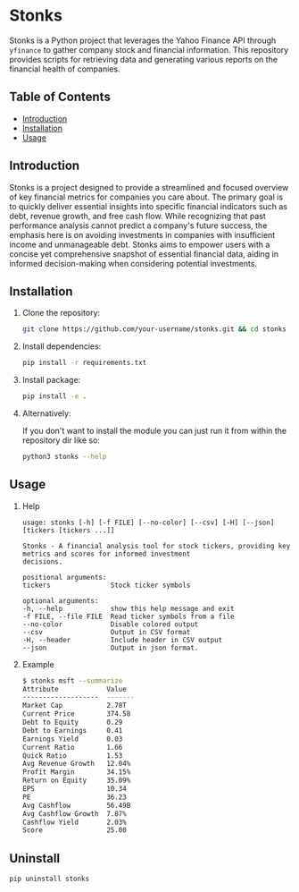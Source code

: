 # Stonks

Stonks is a Python project that leverages the Yahoo Finance API through `yfinance` to gather company stock and financial information. This repository provides scripts for retrieving data and generating various reports on the financial health of companies.

## Table of Contents
- [Introduction](#introduction)
- [Installation](#installation)
- [Usage](#usage)

## Introduction

Stonks is a project designed to provide a streamlined and focused overview of key financial metrics for companies you care about. The primary goal is to quickly deliver essential insights into specific financial indicators such as debt, revenue growth, and free cash flow. While recognizing that past performance analysis cannot predict a company's future success, the emphasis here is on avoiding investments in companies with insufficient income and unmanageable debt. Stonks aims to empower users with a concise yet comprehensive snapshot of essential financial data, aiding in informed decision-making when considering potential investments.

## Installation

1. Clone the repository:

    ```bash
    git clone https://github.com/your-username/stonks.git && cd stonks
    ```

2. Install dependencies:

    ```bash
    pip install -r requirements.txt
    ```

3. Install package:

    ```bash
    pip install -e .
    ```

4. Alternatively:

    If you don't want to install the module you can just run it from within the repository dir like so:
    
    ```bash
    python3 stonks --help
    ```

## Usage

1. Help

    ```
    usage: stonks [-h] [-f FILE] [--no-color] [--csv] [-H] [--json] [tickers [tickers ...]]

    Stonks - A financial analysis tool for stock tickers, providing key metrics and scores for informed investment
    decisions.

    positional arguments:
    tickers               Stock ticker symbols

    optional arguments:
    -h, --help            show this help message and exit
    -f FILE, --file FILE  Read ticker symbols from a file
    --no-color            Disable colored output
    --csv                 Output in CSV format
    -H, --header          Include header in CSV output
    --json                Output in json format.
    ```

1. Example

    ```bash
    $ stonks msft --summarize
    Attribute            Value
    -------------------  -------
    Market Cap           2.78T
    Current Price        374.58
    Debt to Equity       0.29
    Debt to Earnings     0.41
    Earnings Yield       0.03
    Current Ratio        1.66
    Quick Ratio          1.53
    Avg Revenue Growth   12.04%
    Profit Margin        34.15%
    Return on Equity     35.09%
    EPS                  10.34
    PE                   36.23
    Avg Cashflow         56.49B
    Avg Cashflow Growth  7.87%
    Cashflow Yield       2.03%
    Score                25.00
    ```

## Uninstall

```bash
pip uninstall stonks
```
